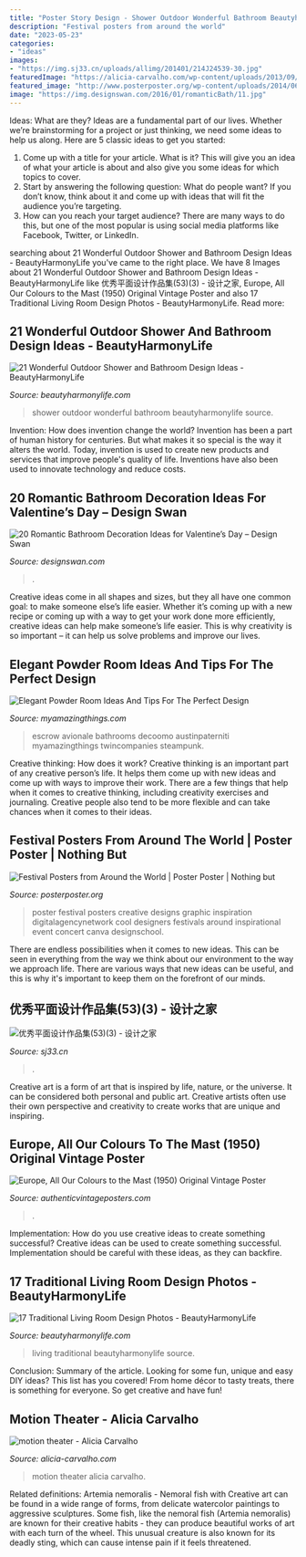 ```yaml
---
title: "Poster Story Design - Shower Outdoor Wonderful Bathroom Beautyharmonylife Source"
description: "Festival posters from around the world"
date: "2023-05-23"
categories:
- "ideas"
images:
- "https://img.sj33.cn/uploads/allimg/201401/214J24539-30.jpg"
featuredImage: "https://alicia-carvalho.com/wp-content/uploads/2013/09/MOTION_THEATER.jpg"
featured_image: "http://www.posterposter.org/wp-content/uploads/2014/06/festival-poster-8.jpg"
image: "https://img.designswan.com/2016/01/romanticBath/11.jpg"
---
```



Ideas: What are they?
Ideas are a fundamental part of our lives. Whether we’re brainstorming for a project or just thinking, we need some ideas to help us along. Here are 5 classic ideas to get you started:
1. Come up with a title for your article. What is it? This will give you an idea of what your article is about and also give you some ideas for which topics to cover.
2. Start by answering the following question: What do people want? If you don’t know, think about it and come up with ideas that will fit the audience you’re targeting. 
3. How can you reach your target audience? There are many ways to do this, but one of the most popular is using social media platforms like Facebook, Twitter, or LinkedIn.

	

		
searching about 21 Wonderful Outdoor Shower and Bathroom Design Ideas - BeautyHarmonyLife you've came to the right place. We have 8 Images about 21 Wonderful Outdoor Shower and Bathroom Design Ideas - BeautyHarmonyLife like 优秀平面设计作品集(53)(3) - 设计之家, Europe, All Our Colours to the Mast (1950) Original Vintage Poster and also 17 Traditional Living Room Design Photos - BeautyHarmonyLife. Read more:
		
    
## 21 Wonderful Outdoor Shower And Bathroom Design Ideas - BeautyHarmonyLife

<img loading=lazy src="https://beautyharmonylife.com/wp-content/uploads/2013/10/4f4b317fb94ab.jpg" onerror="this.onerror=null;this.src='https://tse3.mm.bing.net/th?id=OIP.hkbEkrtD6laufFW0J3wJYQHaLI&amp;pid=15.1';" alt="21 Wonderful Outdoor Shower and Bathroom Design Ideas - BeautyHarmonyLife">

_Source: beautyharmonylife.com_

>shower outdoor wonderful bathroom beautyharmonylife source. 

	

Invention: How does invention change the world?
Invention has been a part of human history for centuries. But what makes it so special is the way it alters the world. Today, invention is used to create new products and services that improve people's quality of life. Inventions have also been used to innovate technology and reduce costs.

    
## 20 Romantic Bathroom Decoration Ideas For Valentine’s Day – Design Swan

<img loading=lazy src="https://img.designswan.com/2016/01/romanticBath/11.jpg" onerror="this.onerror=null;this.src='https://tse1.mm.bing.net/th?id=OIP.auRIIQWYMcAfUJoBsGBmygHaLD&amp;pid=15.1';" alt="20 Romantic Bathroom Decoration Ideas for Valentine’s Day – Design Swan">

_Source: designswan.com_

>. 

	

Creative ideas come in all shapes and sizes, but they all have one common goal: to make someone else’s life easier. Whether it’s coming up with a new recipe or coming up with a way to get your work done more efficiently, creative ideas can help make someone’s life easier. This is why creativity is so important – it can help us solve problems and improve our lives.

    
## Elegant Powder Room Ideas And Tips For The Perfect Design

<img loading=lazy src="https://myamazingthings.com/wp-content/uploads/2017/10/powder-room-2-.jpg" onerror="this.onerror=null;this.src='https://tse4.mm.bing.net/th?id=OIP.ypvOcbzqb0z9VO1b0__oBQHaHr&amp;pid=15.1';" alt="Elegant Powder Room Ideas And Tips For The Perfect Design">

_Source: myamazingthings.com_

>escrow avionale bathrooms decoomo austinpaterniti myamazingthings twincompanies steampunk. 

	

Creative thinking: How does it work?
Creative thinking is an important part of any creative person’s life. It helps them come up with new ideas and come up with ways to improve their work. There are a few things that help when it comes to creative thinking, including creativity exercises and journaling. Creative people also tend to be more flexible and can take chances when it comes to their ideas.

    
## Festival Posters From Around The World | Poster Poster | Nothing But

<img loading=lazy src="http://www.posterposter.org/wp-content/uploads/2014/06/festival-poster-8.jpg" onerror="this.onerror=null;this.src='https://tse2.mm.bing.net/th?id=OIP.PnFYckfTZL8ecaIB5ggfDQHaMf&amp;pid=15.1';" alt="Festival Posters from Around the World | Poster Poster | Nothing but">

_Source: posterposter.org_

>poster festival posters creative designs graphic inspiration digitalagencynetwork cool designers festivals around inspirational event concert canva designschool. 

	

There are endless possibilities when it comes to new ideas. This can be seen in everything from the way we think about our environment to the way we approach life. There are various ways that new ideas can be useful, and this is why it's important to keep them on the forefront of our minds.

    
## 优秀平面设计作品集(53)(3) - 设计之家

<img loading=lazy src="https://img.sj33.cn/uploads/allimg/201401/214J24539-30.jpg" onerror="this.onerror=null;this.src='https://tse3.mm.bing.net/th?id=OIP.BK7vB9QxiNM1CYYOMCEdIQHaKd&amp;pid=15.1';" alt="优秀平面设计作品集(53)(3) - 设计之家">

_Source: sj33.cn_

>. 

	

Creative art is a form of art that is inspired by life, nature, or the universe. It can be considered both personal and public art. Creative artists often use their own perspective and creativity to create works that are unique and inspiring.

    
## Europe, All Our Colours To The Mast (1950) Original Vintage Poster

<img loading=lazy src="https://cdn.shopify.com/s/files/1/0088/3005/8556/products/Europe_Colors_M_1200x1200.jpg?v=1593509423" onerror="this.onerror=null;this.src='https://tse4.mm.bing.net/th?id=OIP.k5DQqi2nkr34wkXBtD0xYAHaLH&amp;pid=15.1';" alt="Europe, All Our Colours to the Mast (1950) Original Vintage Poster">

_Source: authenticvintageposters.com_

>. 

	

Implementation: How do you use creative ideas to create something successful?
Creative ideas can be used to create something successful. Implementation should be careful with these ideas, as they can backfire.

    
## 17 Traditional Living Room Design Photos - BeautyHarmonyLife

<img loading=lazy src="https://beautyharmonylife.com/wp-content/uploads/2013/07/traditional-living-room-1.jpg" onerror="this.onerror=null;this.src='https://tse1.mm.bing.net/th?id=OIP.wPA3grbCI-Q4G0IhIPefcwHaKU&amp;pid=15.1';" alt="17 Traditional Living Room Design Photos - BeautyHarmonyLife">

_Source: beautyharmonylife.com_

>living traditional beautyharmonylife source. 

	

Conclusion: Summary of the article.
Looking for some fun, unique and easy DIY ideas? This list has you covered! From home décor to tasty treats, there is something for everyone. So get creative and have fun!

    
## Motion Theater - Alicia Carvalho

<img loading=lazy src="https://alicia-carvalho.com/wp-content/uploads/2013/09/MOTION_THEATER.jpg" onerror="this.onerror=null;this.src='https://tse2.mm.bing.net/th?id=OIP.iS39IdykiqyGfhle_V_QHgHaKe&amp;pid=15.1';" alt="motion theater - Alicia Carvalho">

_Source: alicia-carvalho.com_

>motion theater alicia carvalho. 

	

Related definitions: Artemia nemoralis - Nemoral fish with
Creative art can be found in a wide range of forms, from delicate watercolor paintings to aggressive sculptures. Some fish, like the nemoral fish (Artemia nemoralis) are known for their creative habits - they can produce beautiful works of art with each turn of the wheel. This unusual creature is also known for its deadly sting, which can cause intense pain if it feels threatened.

